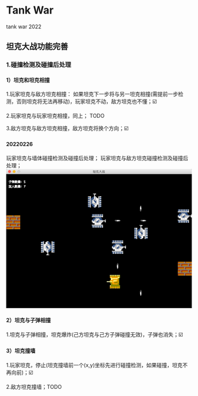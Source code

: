 # Tank War
tank war 2022

## 坦克大战功能完善
### 1.碰撞检测及碰撞后处理
#### 1）坦克和坦克相撞
1.玩家坦克与敌方坦克相撞：
如果坦克下一步将与另一坦克相撞(需提前一步检测，否则坦克将无法再移动)，玩家坦克不动，敌方坦克也不懂；☑️

2.玩家坦克与玩家坦克相撞，同上； TODO

3.敌方坦克与敌方坦克相撞，敌方坦克将换个方向；☑️

#### 20220226
玩家坦克与墙体碰撞检测及碰撞后处理；
玩家坦克与敌方坦克碰撞检测及碰撞后处理；
![img.png](readme/img.png)

#### 2）坦克与子弹相撞
1.坦克与子弹相撞，坦克爆炸(己方坦克与己方子弹碰撞无效)，子弹也消失；☑️

#### 3）坦克撞墙
1.玩家坦克，停止(坦克撞墙前一个(x,y)坐标先进行碰撞检测，如果碰撞，坦克不再向前)；☑️

2.敌方坦克撞墙；TODO
